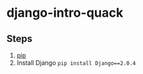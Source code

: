 # django-intro-quack

## Steps
1. [pip](https://pip.pypa.io/en/stable/installing/)
2. Install Django `pip install Django==2.0.4`
